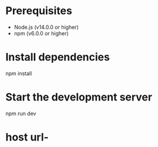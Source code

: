 # Prerequisites
- Node.js (v14.0.0 or higher)
- npm (v6.0.0 or higher)

# Install dependencies
npm install

# Start the development server
npm run dev

# host url-
